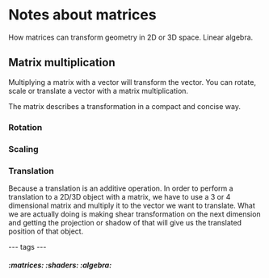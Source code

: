 # Notes about matrices

How matrices can transform geometry in 2D or 3D space. Linear algebra.

## Matrix multiplication

Multiplying a matrix with a vector will transform the vector. You can rotate, scale or translate a vector with a matrix multiplication.

The matrix describes a transformation in a compact and concise way.

### Rotation

### Scaling

### Translation
Because a translation is an additive operation. In order to perform a translation to a 2D/3D object with a matrix, we have to use a 3 or 4 dimensional matrix and multiply it to the vector we want to translate. What we are actually doing is making shear transformation on the next dimension and getting the projection or shadow of that will give us the translated position of that object.

--- tags ---
##### :matrices: :shaders: :algebra:

